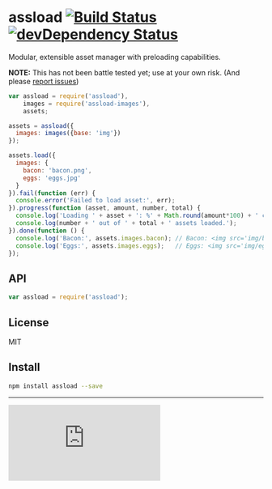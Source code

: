 # assload [![Build Status](https://drone.io/github.com/gitsubio/assload/status.png)](https://drone.io/github.com/gitsubio/assload/latest) [![devDependency Status](https://david-dm.org/gitsubio/assload/dev-status.svg?style=flat-square)](https://david-dm.org/gitsubio/assload#info=devDependencies)

Modular, extensible asset manager with preloading capabilities.

**NOTE:** This has not been battle tested yet; use at your own risk. (And please [report issues](http://github.com/gitsubio/assload/issues))

```js
var assload = require('assload'),
    images = require('assload-images'),
    assets;

assets = assload({
  images: images({base: 'img'})
});

assets.load({
  images: {
    bacon: 'bacon.png',
    eggs: 'eggs.jpg'
  }
}).fail(function (err) {
  console.error('Failed to load asset:', err);
}).progress(function (asset, amount, number, total) {
  console.log('Loading ' + asset + ': %' + Math.round(amount*100) + ' complete');
  console.log(number + ' out of ' + total + ' assets loaded.');
}).done(function () {
  console.log('Bacon:', assets.images.bacon); // Bacon: <img src='img/bacon.png' />
  console.log('Eggs:', assets.images.eggs);   // Eggs: <img src='img/eggs.jpg' />
});
```

## API

```js
var assload = require('assload');
```

## License

MIT

## Install

```bash
npm install assload --save
```

----

[![Analytics](https://ga-beacon.appspot.com/UA-33247419-2/assload/README.md)](https://github.com/igrigorik/ga-beacon)
